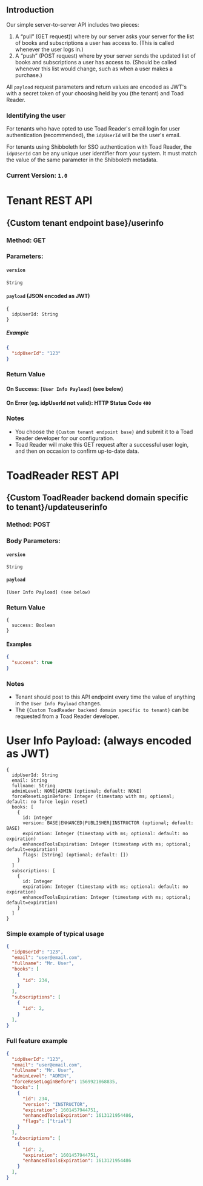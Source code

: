 ## Introduction

Our simple server-to-server API includes two pieces:

1. A “pull” (GET request)) where by our server asks your server for the list of books and subscriptions a user has access to. (This is called whenever the user logs in.)
2. A “push” (POST request) where by your server sends the updated list of books and subscriptions a user has access to. (Should be called whenever this list would change, such as when a user makes a purchase.)

All `payload` request parameters and return values are encoded as JWT's with a secret token of your choosing held by you (the tenant) and Toad Reader.

### Identifying the user

For tenants who have opted to use Toad Reader's email login for user authentication (recommended), the `idpUserId` will be the user's email.

For tenants using Shibboleth for SSO authentication with Toad Reader, the `idpUserId` can be any unique user identifier from your system. It must match the value of the same parameter in the Shibboleth metadata.

### Current Version: `1.0`

# Tenant REST API

## {Custom tenant endpoint base}/userinfo

### Method: GET

### Parameters:

#### `version`
```
String
```

#### `payload` (JSON encoded as JWT)
```
{
  idpUserId: String
}
```

##### Example
```json
{
  "idpUserId": "123"
}
```

### Return Value

#### On Success: `[User Info Payload]` (see below)

#### On Error (eg. idpUserId not valid): HTTP Status Code `400`

### Notes

- You choose the `{Custom tenant endpoint base}` and submit it to a Toad Reader developer for our configuration.
- Toad Reader will make this GET request after a successful user login, and then on occasion to confirm up-to-date data.

# ToadReader REST API

## {Custom ToadReader backend domain specific to tenant}/updateuserinfo

### Method: POST

### Body Parameters:

#### `version`
```
String
```

#### `payload`
```
[User Info Payload] (see below)
```

### Return Value
```
{
  success: Boolean
}
```

#### Examples
```json
{
  "success": true
}
```

### Notes

- Tenant should post to this API endpoint every time the value of anything in the `User Info Payload` changes.
- The `{Custom ToadReader backend domain specific to tenant}` can be requested from a Toad Reader developer.


# User Info Payload: (always encoded as JWT)
```
{
  idpUserId: String
  email: String
  fullname: String
  adminLevel: NONE|ADMIN (optional; default: NONE)
  forceResetLoginBefore: Integer (timestamp with ms; optional; default: no force login reset)
  books: [
    {
      id: Integer
      version: BASE|ENHANCED|PUBLISHER|INSTRUCTOR (optional; default: BASE)
      expiration: Integer (timestamp with ms; optional: default: no expiration)
      enhancedToolsExpiration: Integer (timestamp with ms; optional; default=expiration)
      flags: [String] (optional; default: [])
    }
  ]
  subscriptions: [
    {
      id: Integer
      expiration: Integer (timestamp with ms; optional: default: no expiration)
      enhancedToolsExpiration: Integer (timestamp with ms; optional; default=expiration)
    }
  ]
}
```

### Simple example of typical usage
```json
{
  "idpUserId": "123",
  "email": "user@email.com",
  "fullname": "Mr. User",
  "books": [
    {
      "id": 234,
    }
  ],
  "subscriptions": [
    {
      "id": 2,
    }
  ],
}
```

### Full feature example
```json
{
  "idpUserId": "123",
  "email": "user@email.com",
  "fullname": "Mr. User",
  "adminLevel": "ADMIN",
  "forceResetLoginBefore": 1569921868835,
  "books": [
    {
      "id": 234,
      "version": "INSTRUCTOR",
      "expiration": 1601457944751,
      "enhancedToolsExpiration": 1613121954486,
      "flags": ["trial"]
    }
  ],
  "subscriptions": [
    {
      "id": 2,
      "expiration": 1601457944751,
      "enhancedToolsExpiration": 1613121954486
    }
  ],
}
```